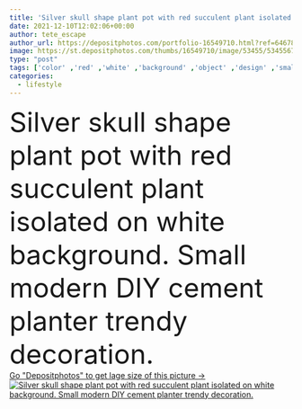 ```yaml
---
title: 'Silver skull shape plant pot with red succulent plant isolated on white background. Small modern DIY cement planter trendy decoration.'
date: 2021-12-10T12:02:06+00:00
author: tete_escape
author_url: https://depositphotos.com/portfolio-16549710.html?ref=64678756
image: https://st.depositphotos.com/thumbs/16549710/image/53455/534556758/api_thumb_450.jpg?forcejpeg=true
type: "post"
tags: ['color' ,'red' ,'white' ,'background' ,'object' ,'design' ,'small' ,'space' ,'isolated' ,'shape' ,'decoration' ,'empty' ,'silver' ,'decor' ,'nature' ,'succulent' ,'growth' ,'plant' ,'cute' ,'head' ,'style' ,'modern' ,'concept' ,'interior' ,'painted' ,'home' ,'stylish' ,'lifestyle' ,'clean' ,'grey' ,'simple' ,'cement' ,'trendy' ,'geometric' ,'gardening' ,'vase' ,'unique' ,'cactus' ,'handmade' ,'concrete' ,'loft' ,'skull' ,'pot' ,'diy' ,'flowerpot' ,'houseplant' ,'minimal' ,'planter' ,'cut out' ]
categories: 
  - lifestyle
---
```

<div aling="center">
            <font size="60"> Silver skull shape plant pot with red succulent plant isolated on white background. Small modern DIY cement planter trendy decoration.</font>   
</div>
<div>
    <a href='https://st.depositphotos.com/thumbs/16549710/image/53455/534556758/api_thumb_450.jpg?forcejpeg=true?ref=64678756' target=_blank > Go "Depositphotos" to get lage size of this picture ->
        <img href='https://st.depositphotos.com/thumbs/16549710/image/53455/534556758/api_thumb_450.jpg?forcejpeg=true?ref=64678756' src='https://st.depositphotos.com/16549710/53455/i/950/depositphotos_534556758-stock-photo-silver-skull-shape-plant-pot.jpg?forcejpeg=true' alt='Silver skull shape plant pot with red succulent plant isolated on white background. Small modern DIY cement planter trendy decoration.' >
    </a>
</div>
